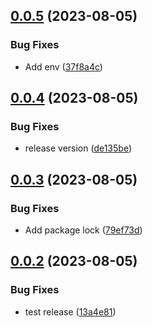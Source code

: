 ## [0.0.5](https://github.com/sriramsundhar/node-sample/compare/v0.0.4...v0.0.5) (2023-08-05)


### Bug Fixes

* Add env ([37f8a4c](https://github.com/sriramsundhar/node-sample/commit/37f8a4cb8661ab0ee5173d155368aeb90a4857c3))

## [0.0.4](https://github.com/sriramsundhar/node-sample/compare/v0.0.3...v0.0.4) (2023-08-05)


### Bug Fixes

* release version ([de135be](https://github.com/sriramsundhar/node-sample/commit/de135be9b32d57ba344acbe4b56be76f4d1add51))

## [0.0.3](https://github.com/sriramsundhar/node-sample/compare/v0.0.2...v0.0.3) (2023-08-05)


### Bug Fixes

* Add package lock ([79ef73d](https://github.com/sriramsundhar/node-sample/commit/79ef73deddaaff8b0f50c0c1ab876541130ef43c))

## [0.0.2](https://github.com/sriramsundhar/node-sample/compare/v0.0.1...v0.0.2) (2023-08-05)


### Bug Fixes

* test release ([13a4e81](https://github.com/sriramsundhar/node-sample/commit/13a4e8120c5fef1cdde68dde19df624e13796a4d))
